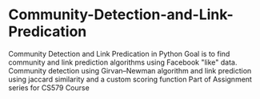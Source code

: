 # Community-Detection-and-Link-Predication
Community Detection and Link Predication in Python
Goal is to find community and link prediction algorithms using Facebook "like" data.
Community detection using Girvan–Newman algorithm
and link prediction using jaccard similarity and a custom scoring function
Part of Assignment series for CS579 Course
